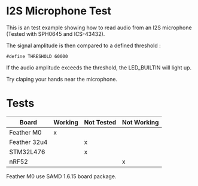 # I2S Microphone Test

This is an test example showing how to read audio from an I2S microphone (Tested with SPH0645 and ICS-43432).

The signal amplitude is then compared to a defined threshold :

```
#define THRESHOLD 60000
```

If the audio amplitude exceeds the threshold, the LED_BUILTIN will light up.

Try claping your hands near the microphone.

# Tests

| Board        | Working | Not Tested | Not Working |
| ------------ | ------- | ---------- | ----------- |
| Feather M0   | x       |            |             |
| Feather 32u4 |         | x          |             |
| STM32L476    |         | x          |             |
| nRF52        |         |            | x           |

Feather M0 use SAMD 1.6.15 board package.
